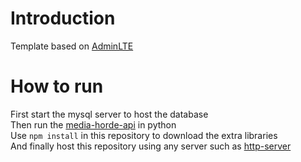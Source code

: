 Introduction
============

Template based on [AdminLTE](https://github.com/almasaeed2010/AdminLTE)

# How to run  
First start the mysql server to host the database  
Then run the [media-horde-api](https://github.com/rmkeezer/media-horde-api) in python  
Use `npm install` in this repository to download the extra libraries  
And finally host this repository using any server such as [http-server](https://www.npmjs.com/package/http-server)
